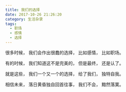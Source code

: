 ```yaml
---
title: 我们的选择
date: 2017-10-26 21:26:20
category: 生活杂录
tags:
  - 职场
  - 感情
  - 选择
---
```


很多时候，
我们会作出很蠢的选择，
比如感情，
比如职场。

<!--more-->

有的时候，
我们知道这不是完美的，
但是最终，
还是认了。

就是这些，
我们一个又一个的选择，
给了我们，
独特自我。

相信未来，
落日黄昏独自回首往事，
我们不会，
黯然落寞。
